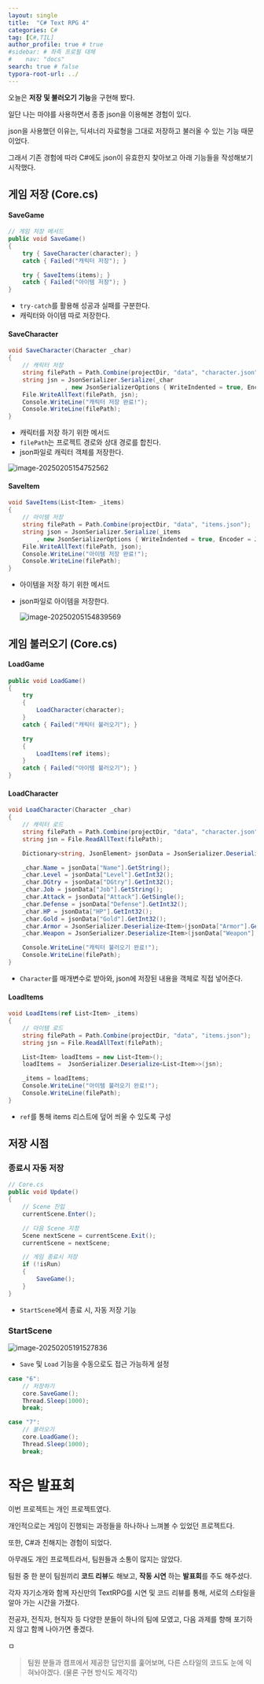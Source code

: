 ```yaml
---
layout: single
title:  "C# Text RPG 4"
categories: C#
tag: [C#,TIL]
author_profile: true # true
#sidebar: # 좌측 프로필 대체
#    nav: "docs"
search: true # false
typora-root-url: ../
---
```


오늘은 **저장 및 불러오기 기능**을 구현해 봤다.

일단 나는 마야를 사용하면서 종종 json을 이용해본 경험이 있다.

json을 사용했던 이유는, 딕셔너리 자료형을 그대로 저장하고 불러올 수 있는 기능 때문이었다.





그래서 기존 경험에 따라 C#에도 json이 유효한지 찾아보고 아래 기능들을 작성해보기 시작했다.

## 게임 저장 (Core.cs)

#### SaveGame

``` c#
// 게임 저장 메서드
public void SaveGame()
{
    try { SaveCharacter(character); }
    catch { Failed("캐릭터 저장"); }

    try { SaveItems(items); }
    catch { Failed("아이템 저장"); }
}
```

- `try-catch`를 활용해 성공과 실패를 구분한다.
- 캐릭터와 아이템 따로 저장한다.





#### SaveCharacter

``` c#
void SaveCharacter(Character _char)
{
    // 캐릭터 저장
    string filePath = Path.Combine(projectDir, "data", "character.json");
    string jsn = JsonSerializer.Serialize(_char
                , new JsonSerializerOptions { WriteIndented = true, Encoder = JavaScriptEncoder.UnsafeRelaxedJsonEscaping });
    File.WriteAllText(filePath, jsn);
    Console.WriteLine("캐릭터 저장 완료!");
    Console.WriteLine(filePath);
}
```

- 캐릭터를 저장 하기 위한 메서드
- `filePath`는 프로젝트 경로와 상대 경로를 합친다.
- json파일로 캐릭터 객체를 저장한다.

![image-20250205154752562](/images/2025-02-05-0019/image-20250205154752562.png)



#### SaveItem

``` c#
void SaveItems(List<Item> _items)
{
    // 아이템 저장
    string filePath = Path.Combine(projectDir, "data", "items.json");
    string json = JsonSerializer.Serialize(_items
        , new JsonSerializerOptions { WriteIndented = true, Encoder = JavaScriptEncoder.UnsafeRelaxedJsonEscaping });
    File.WriteAllText(filePath, json);
    Console.WriteLine("아이템 저장 완료!");
    Console.WriteLine(filePath);
}
```

- 아이템을 저장 하기 위한 메서드

- json파일로 아이템을 저장한다.

  ![image-20250205154839569](/images/2025-02-05-0019/image-20250205154839569.png)



## 게임 불러오기  (Core.cs)



#### LoadGame

``` c#
public void LoadGame()
{
    try
    {
        LoadCharacter(character);
    }
    catch { Failed("캐릭터 불러오기"); }

    try
    {
        LoadItems(ref items);
    }
    catch { Failed("아이템 불러오기"); }
}
```



#### LoadCharacter

``` c#
void LoadCharacter(Character _char)
{   
    // 캐릭터 로드
    string filePath = Path.Combine(projectDir, "data", "character.json");
    string jsn = File.ReadAllText(filePath);

    Dictionary<string, JsonElement> jsonData = JsonSerializer.Deserialize<Dictionary<string, JsonElement>>(jsn);

    _char.Name = jsonData["Name"].GetString();
    _char.Level = jsonData["Level"].GetInt32();
    _char.DGtry = jsonData["DGtry"].GetInt32();
    _char.Job = jsonData["Job"].GetString();
    _char.Attack = jsonData["Attack"].GetSingle();
    _char.Defense = jsonData["Defense"].GetInt32();
    _char.HP = jsonData["HP"].GetInt32();
    _char.Gold = jsonData["Gold"].GetInt32();
    _char.Armor = JsonSerializer.Deserialize<Item>(jsonData["Armor"].GetRawText());
    _char.Weapon = JsonSerializer.Deserialize<Item>(jsonData["Weapon"].GetRawText());

    Console.WriteLine("캐릭터 불러오기 완료!");
    Console.WriteLine(filePath);
}
```

- `Character`를 매개변수로 받아와, json에 저장된 내용을 객체로 직접 넣어준다.



#### LoadItems

``` c#
void LoadItems(ref List<Item> _items)
{
    // 아이템 로드
    string filePath = Path.Combine(projectDir, "data", "items.json");
    string jsn = File.ReadAllText(filePath);

    List<Item> loadItems = new List<Item>();
    loadItems =  JsonSerializer.Deserialize<List<Item>>(jsn);

    _items = loadItems;
    Console.WriteLine("아이템 불러오기 완료!");
    Console.WriteLine(filePath);
}
```

- `ref`를 통해 items 리스트에 덮어 씌울 수 있도록 구성



## 저장 시점

### 종료시 자동 저장

``` c#
// Core.cs
public void Update()
{
    // Scene 진입
    currentScene.Enter();

    // 다음 Scene 지정
    Scene nextScene = currentScene.Exit();
    currentScene = nextScene;

    // 게임 종료시 저장
    if (!isRun)
    {
        SaveGame();
    }
}
```

- `StartScene`에서 종료 시, 자동 저장 기능



### StartScene

![image-20250205191527836](/images/2025-02-05-0019/image-20250205191527836.png)

- `Save` 및 `Load` 기능을 수동으로도 접근 가능하게 설정

``` c#
case "6":
    // 저장하기
    core.SaveGame();
    Thread.Sleep(1000);
    break;

case "7":
    // 불러오기
    core.LoadGame();
    Thread.Sleep(1000);
    break;
```



# 작은 발표회

이번 프로젝트는 개인 프로젝트였다. 

개인적으로는 게임이 진행되는 과정들을 하나하나 느껴볼 수 있었던 프로젝트다.

또한, C#과 친해지는 경험이 되었다.





아무래도 개인 프로젝트라서, 팀원들과 소통이 많지는 않았다.

팀원 중 한 분이 팀원끼리 **코드 리뷰**도 해보고, **작동 시연** 하는 **발표회**를 주도 해주셨다.





각자 자기소개와 함께 자신만의 TextRPG를 시연 및 코드 리뷰를 통해, 서로의 스타일을 알아 가는 시간을 가졌다.

전공자, 전직자, 현직자 등 다양한 분들이 하나의 팀에 모였고, 다음 과제를 향해 포기하지 않고 함께 나아가면 좋겠다.

ㅁ



> 팀원 분들과 캠프에서 제공한 답안지를 훑어보며, 다른 스타일의 코드도 눈에 익혀놔야겠다.
> (물론 구현 방식도 제각각)

